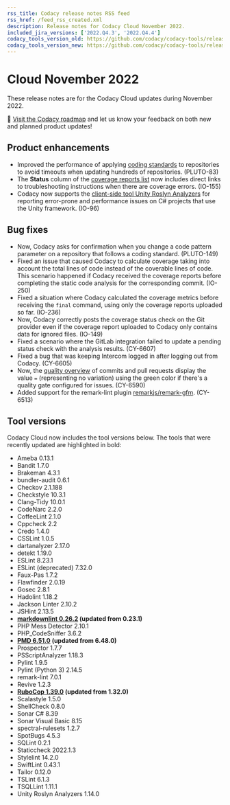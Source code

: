 ```yaml
---
rss_title: Codacy release notes RSS feed
rss_href: /feed_rss_created.xml
description: Release notes for Codacy Cloud November 2022.
included_jira_versions: ['2022.Q4.3', '2022.Q4.4']
codacy_tools_version_old: https://github.com/codacy/codacy-tools/releases/tag/6.5.4
codacy_tools_version_new: https://github.com/codacy/codacy-tools/releases/tag/6.6.5
---
```


# Cloud November 2022

These release notes are for the Codacy Cloud updates during November 2022.

📢 [Visit the Codacy roadmap](https://roadmap.codacy.com) and <span class="skip-vale">let us know</span> your feedback on both new and planned product updates!

## Product enhancements

-   Improved the performance of applying [coding standards](../../organizations/using-a-coding-standard.md) to repositories to avoid timeouts when updating hundreds of repositories. (PLUTO-83)
-   The **Status** column of the [coverage reports list](../../coverage-reporter/index.md#validating-coverage) now includes direct links to troubleshooting instructions when there are coverage errors. (IO-155)
-   Codacy now supports the [client-side tool Unity Roslyn Analyzers](../../related-tools/local-analysis/client-side-tools.md) for reporting error-prone and performance issues on C# projects that use the Unity framework. (IO-96)

## Bug fixes

-   Now, Codacy asks for confirmation when you change a code pattern parameter on a repository that follows a coding standard. (PLUTO-149)
-   Fixed an issue that caused Codacy to calculate coverage taking into account the total lines of code instead of the coverable lines of code. This scenario happened if Codacy received the coverage reports before completing the static code analysis for the corresponding commit. (IO-250)
-   Fixed a situation where Codacy calculated the coverage metrics before receiving the `final` command, using only the coverage reports uploaded so far. (IO-236)
-   Now, Codacy correctly posts the coverage status check on the Git provider even if the coverage report uploaded to Codacy only contains data for ignored files. (IO-149)
-   Fixed a scenario where the GitLab integration failed to update a pending status check with the analysis results. (CY-6607)
-   Fixed a bug that was keeping Intercom logged in after logging out from Codacy. (CY-6605)
-   Now, the [quality overview](https://docs.codacy.com/repositories/pull-requests/#quality-overview) of commits and pull requests display the value `=` (representing no variation) using the green color if there's a quality gate configured for issues. (CY-6590)
-   Added support for the remark-lint plugin [<span class="skip-vale">remarkjs/remark-gfm</span>](https://github.com/remarkjs/remark-gfm). (CY-6513)

## Tool versions

Codacy Cloud now includes the tool versions below. The tools that were recently updated are highlighted in bold:

-   Ameba 0.13.1
-   Bandit 1.7.0
-   Brakeman 4.3.1
-   bundler-audit 0.6.1
-   Checkov 2.1.188
-   Checkstyle 10.3.1
-   Clang-Tidy 10.0.1
-   CodeNarc 2.2.0
-   CoffeeLint 2.1.0
-   Cppcheck 2.2
-   Credo 1.4.0
-   CSSLint 1.0.5
-   dartanalyzer 2.17.0
-   detekt 1.19.0
-   ESLint 8.23.1
-   ESLint (deprecated) 7.32.0
-   Faux-Pas 1.7.2
-   Flawfinder 2.0.19
-   Gosec 2.8.1
-   Hadolint 1.18.2
-   Jackson Linter 2.10.2
-   JSHint 2.13.5
-   **[markdownlint 0.26.2](https://github.com/DavidAnson/markdownlint/releases/tag/v0.26.2) (updated from 0.23.1)**
-   PHP Mess Detector 2.10.1
-   PHP_CodeSniffer 3.6.2
-   **[PMD 6.51.0](https://pmd.sourceforge.io/pmd-6.51.0/pmd_release_notes.html) (updated from 6.48.0)**
-   Prospector 1.7.7
-   PSScriptAnalyzer 1.18.3
-   Pylint 1.9.5
-   Pylint (Python 3) 2.14.5
-   remark-lint 7.0.1
-   Revive 1.2.3
-   **[RuboCop 1.39.0](https://github.com/rubocop/rubocop/releases/tag/v1.39.0) (updated from 1.32.0)**
-   Scalastyle 1.5.0
-   ShellCheck 0.8.0
-   Sonar C# 8.39
-   Sonar Visual Basic 8.15
-   spectral-rulesets 1.2.7
-   SpotBugs 4.5.3
-   SQLint 0.2.1
-   Staticcheck 2022.1.3
-   Stylelint 14.2.0
-   SwiftLint 0.43.1
-   Tailor 0.12.0
-   TSLint 6.1.3
-   TSQLLint 1.11.1
-   Unity Roslyn Analyzers 1.14.0
